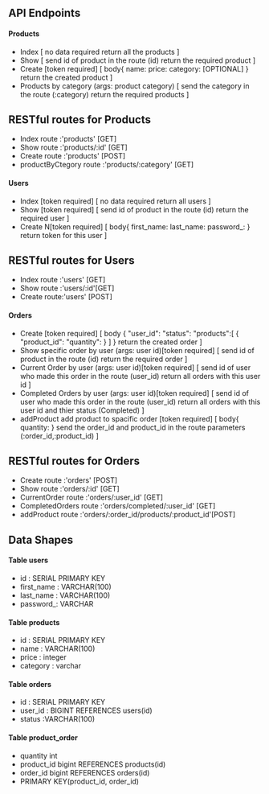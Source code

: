 ## API Endpoints
#### Products
- Index 
[
no data required
return all the products
]
- Show
[
send id of product in the route (id)
return the required product
]
- Create [token required]
[
    body{
        name: 
        price: 
        category: [OPTIONAL]
    }
    return the created product
]
- Products by category (args: product category)
[
   send the category in the route (:category)
   return the required products
]
## RESTful routes for Products
- Index route            :'products'            [GET]
- Show route             :'products/:id'        [GET]
- Create route           :'products'            [POST]
- productByCtegory route :'products/:category'  [GET]
#### Users
- Index [token required]
[
    no data required 
    return all users
]
- Show [token required]
[
    send id of product in the route (id)
    return the required user
]
- Create N[token required]
[
    body{
        first_name:
        last_name:
        password_:
    }
    return token for this user
]

## RESTful routes for Users
- Index route :'users'    [GET]
- Show route  :'users/:id'[GET]
- Create route:'users'    [POST]

#### Orders
- Create [token required]
[
body 
{
 "user_id":
 "status":
 "products":[
  {
    "product_id":
    "quantity":
  }
 ]
}
return the created order
]
- Show specific order by user (args: user id)[token required]
[
    send id of product in the route (id)
    return the required order
]
- Current Order by user (args: user id)[token required]
[
    send id of user who made this order in the route (user_id)
    return all orders with this user id
]
- Completed Orders by user (args: user id)[token required]
[
    send id of user who made this order in the route (user_id)
    return all orders with this user id and thier status (Completed)
]
- addProduct add product to spacific order [token required]
[
    body{
        quantity:
    }
    send the order_id and product_id in the route parameters (:order_id,:product_id)
]

## RESTful routes for Orders
- Create route          :'orders'                               [POST]
- Show route            :'orders/:id'                           [GET]
- CurrentOrder route    :'orders/:user_id'                      [GET]
- CompletedOrders route :'orders/completed/:user_id'            [GET]
- addProduct route      :'orders/:order_id/products/:product_id'[POST]

## Data Shapes
#### Table users
- id : SERIAL  PRIMARY KEY 
- first_name : VARCHAR(100)
- last_name : VARCHAR(100)
- password_: VARCHAR



#### Table products
- id : SERIAL PRIMARY KEY
- name  : VARCHAR(100)
- price : integer
- category : varchar


#### Table orders
- id : SERIAL  PRIMARY KEY
- user_id : BIGINT  REFERENCES users(id)
- status :VARCHAR(100)


#### Table  product_order
- quantity int 
- product_id bigint REFERENCES products(id)
- order_id bigint REFERENCES orders(id)
- PRIMARY KEY(product_id, order_id)

